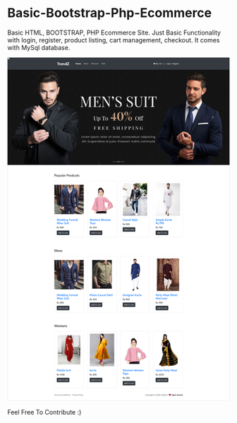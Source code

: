 # Basic-Bootstrap-Php-Ecommerce

Basic HTML, BOOTSTRAP, PHP Ecommerce Site. Just Basic Functionality with login, register, product listing, cart management, checkout. It comes with MySql database.

<img src="sc.png" />

Feel Free To Contribute :)
